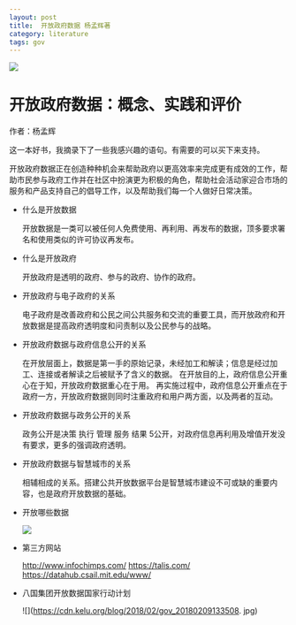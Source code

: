 ```yaml
---
layout: post
title:  开放政府数据 杨孟辉著
category: literature
tags: gov
---
```

![](https://cdn.kelu.org/blog/tags/gov.jpg)

# 开放政府数据：概念、实践和评价

作者：杨孟辉

这一本好书，我摘录下了一些我感兴趣的语句。有需要的可以买下来支持。

开放政府数据正在创造种种机会来帮助政府以更高效率来完成更有成效的工作，帮助市民参与政府工作并在社区中扮演更为积极的角色，帮助社会活动家迎合市场的服务和产品支持自己的倡导工作，以及帮助我们每一个人做好日常决策。

* 什么是开放数据

	开放数据是一类可以被任何人免费使用、再利用、再发布的数据，顶多要求署名和使用类似的许可协议再发布。

* 什么是开放政府

	开放政府是透明的政府、参与的政府、协作的政府。

* 开放政府与电子政府的关系

	电子政府是改善政府和公民之间公共服务和交流的重要工具，而开放政府和开放数据是提高政府透明度和问责制以及公民参与的战略。

* 开放政府数据与政府信息公开的关系

	在开放层面上，数据是第一手的原始记录，未经加工和解读；信息是经过加工、连接或者解读之后被赋予了含义的数据。
	在开放目的上，政府信息公开重心在于知，开放政府数据重心在于用。
	再实施过程中，政府信息公开重点在于政府一方，开放政府数据则同时注重政府和用户两方面，以及两者的互动。

* 开放政府数据与政务公开的关系

	政务公开是决策 执行 管理 服务 结果 5公开，对政府信息再利用及增值开发没有要求，更多的强调政府透明。

* 开放政府数据与智慧城市的关系

	相辅相成的关系。搭建公共开放数据平台是智慧城市建设不可或缺的重要内容，也是政府开放数据的基础。

* 开放哪些数据

	![](https://cdn.kelu.org/blog/2018/02/gov_20180209132806.jpg)

* 第三方网站

	<http://www.infochimps.com/>
	<https://talis.com/>
	<https://datahub.csail.mit.edu/www/>

* 八国集团开放数据国家行动计划

	![](https://cdn.kelu.org/blog/2018/02/gov_20180209133508.  jpg)
